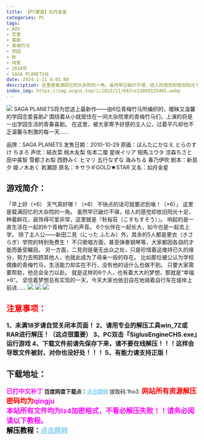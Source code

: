 ```yaml
---
title: 【PC硬盘】如月金星
categories: PC
tags:
- ADV
- 恋爱
- 喜剧
- 青梅竹马
- 学园
- 秋
- 纯爱
- 2010年
- SAGA PLANETS社
date: 2024-1-11 8:01:00
description: 这里是载满回忆的大杂院的一角。虽然早已破烂不堪，给人的感觉却依旧阳光十足，种着鲜花，装饰得可爱非常，这里就是『秋桜荘（こすもすそう）』。响起的是一直生活在一起的6个青梅竹马的声音。6个伙伴在一起长大，如今也是一起去上学。除了主人公——新田二見（にった ふたみ）外，其余的5人都是更衣（きさらぎ）学院的特别免费生！不只歌唱方面，甚至弹奏钢琴等，大家都因各自的才能而备受瞩目。
index_img: https://img.acgus.top/i/2023/11/692ce13899125405.webp
---
```

![](https://img.acgus.top/i/2023/11/692ce13899125405.webp)
SAGA PLANETS将为您送上最新作——由6位青梅竹马所编织的，暧昧又温馨的学园恋爱喜剧♪
围绕着从小就居住在一间大杂院里的青梅竹马们，上演的将是一出学园生活的青春喜剧。
在这里，被大家寄予好感的主人公，过着平凡却也不乏温馨与刺激的每一天……

品牌：SAGA PLANETS
发售日期：2010-10-29
原画：ほんたにかなえ とらのすけ ちまろ
声优：結衣菜 桃木友梨 佐本二厘 星咲イリア 相馬ユウタ 涼森ちさと 田中美智 雪都さお梨 西野みく ヒマリ 五行なずな 海みちる 春乃伊吹
剧本：新島夕 姫ノ木あく 若瀬諒
原名：キサラギGOLD★STAR
又名：如月金星

## 游戏简介：
「早上好（×6） 天气真好哪！（×6） 不快点的话可就要迟到咯！（×6）」
这里是载满回忆的大杂院的一角。
虽然早已破烂不堪，给人的感觉却依旧阳光十足，种着鲜花，装饰得可爱非常，这里就是『秋桜荘（こすもすそう）』。
响起的是一直生活在一起的6个青梅竹马的声音。
6个伙伴在一起长大，如今也是一起去上学。
除了主人公——新田二見（にった ふたみ）外，其余的5人都是更衣（きさらぎ）学院的特别免费生！
不只歌唱方面，甚至弹奏钢琴等，大家都因各自的才能而备受瞩目。
另一方面，二見则是毫无出众之处，只是珍惜着这维持已久的缘分，努力去照顾其他人，也就此成为了母亲一般的存在。
比如那位被公认为学校偶像的青梅竹马，生活能力却实在不行，没有他的话什么也做不到。
只要大家需要帮助，他总会全力以赴。
就是这样的6个人，也有着大大的梦想，那就是“幸福×6”。
坚信着梦想总有实现的一天，今天大家也依旧自在地骑着自行车在堤岸上前进……
![](https://img.acgus.top/i/2023/11/14e59bb00a125426.webp)
![](https://img.acgus.top/i/2023/11/748eee01cb125413.webp)
![](https://img.acgus.top/i/2023/11/462744191d125409.webp)





## <font color=#FF0000 >注意事项：</font>
<font size=3><b>1、未满18岁请自觉关闭本页面！
2、请用专业的解压工具win_7Z或RAR进行解压！（这点很重要）
3、PC双击『SiglusEngineCHS.exe』运行游戏
4、下载文件前请先保存下来，请不要在线解压！！！这样会导致文件被封，对你也没好处！！！
5、有能力请支持正版！</b></font>

## 下载地址：
<font color=#FF00FF size=3><b>已打中文补丁</b></font>
<b>百度网盘下载点：</b><a href="https://pan.baidu.com/s/1-IzFhFHWASpvYpSKyxiynQ?pwd=1ho3" style="color: #87CEEB;"><b>点击跳转</b></a> 提取码:1ho3
<a style="padding: 0" href="https://post.qingju.org/AD/"><img style="max-width:100%" src="https://img.acgus.top/i/2024/07/478f689b8021d8d499ab43d21acf137a.gif" alt=""></a>
<b><font color=#FF0000 size=4>网站所有资源解压密码均为</b></font><b><font color=#FF00FF size=4>qingju</font><font color=#FF0000 ></font></b><br><b><font color=#FF00FF size=4>本站所有文件均为lz4加密格式，不看必解压失败！！请务必阅读以下教程。</b></font><br><b><font color=#000 size=4>解压教程：</b><a href="https://post.qingju.org/tutorial/000/" style="color: #87CEEB;"><b>点击跳转</b></a>